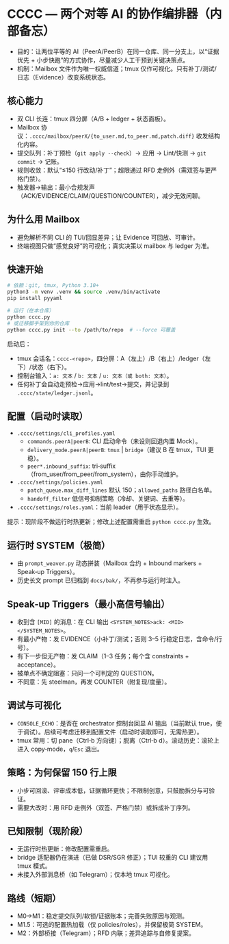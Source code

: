 # CCCC — 两个对等 AI 的协作编排器（内部备忘）
- 目的：让两位平等的 AI（PeerA/PeerB）在同一仓库、同一分支上，以“证据优先 + 小步快跑”的方式协作，尽量减少人工干预到关键决策点。
- 机制：Mailbox 文件作为唯一权威信道；tmux 仅作可视化。只有补丁/测试/日志（Evidence）改变系统状态。

## 核心能力
- 双 CLI 长连：tmux 四分屏（A/B + ledger + 状态面板）。
- Mailbox 协议：`.cccc/mailbox/peerX/{to_user.md,to_peer.md,patch.diff}` 收发结构化内容。
- 提交队列：补丁预检（`git apply --check`）→ 应用 → Lint/快测 → `git commit` → 记账。
- 规则收敛：默认“≤150 行改动/补丁”；超限通过 RFD 走例外（需双签与更严格门禁）。
- 触发器→输出：最小合规发声（ACK/EVIDENCE/CLAIM/QUESTION/COUNTER），减少无效闲聊。

## 为什么用 Mailbox
- 避免解析不同 CLI 的 TUI/回显差异；让 Evidence 可回放、可审计。
- 终端视图只做“感觉良好”的可视化；真实决策以 mailbox 与 ledger 为准。

## 快速开始
```bash
# 依赖：git, tmux, Python 3.10+
python3 -m venv .venv && source .venv/bin/activate
pip install pyyaml

# 运行（在本仓库）
python cccc.py
# 或迁移脚手架到你的仓库
python cccc.py init --to /path/to/repo  # --force 可覆盖
```

启动后：
- tmux 会话名：`cccc-<repo>`，四分屏：A（左上）/B（右上）/ledger（左下）/状态（右下）。
- 控制台输入：`a: 文本` / `b: 文本` / `u: 文本（或 both: 文本）`。
- 任何补丁会自动走预检→应用→lint/test→提交，并记录到 `.cccc/state/ledger.jsonl`。

## 配置（启动时读取）
- `.cccc/settings/cli_profiles.yaml`
  - `commands.peerA|peerB`: CLI 启动命令（未设则回退内置 Mock）。
  - `delivery_mode.peerA|peerB`: `tmux` | `bridge`（建议 B 在 tmux，TUI 更稳）。
  - `peer*.inbound_suffix`: tri‑suffix（from_user/from_peer/from_system），由你手动维护。
- `.cccc/settings/policies.yaml`
  - `patch_queue.max_diff_lines` 默认 150；`allowed_paths` 路径白名单。
  - `handoff_filter` 低信号抑制策略（冷却、关键词、去重等）。
- `.cccc/settings/roles.yaml`：当前 leader（用于状态显示）。

提示：现阶段不做运行时热更新；修改上述配置需重启 `python cccc.py` 生效。

## 运行时 SYSTEM（极简）
- 由 `prompt_weaver.py` 动态拼装（Mailbox 合约 + Inbound markers + Speak‑up Triggers）。
- 历史长文 prompt 已归档到 `docs/bak/`，不再参与运行时注入。

## Speak‑up Triggers（最小高信号输出）
- 收到含 `[MID]` 的消息：在 CLI 输出 `<SYSTEM_NOTES>ack: <MID></SYSTEM_NOTES>`。
- 有最小产物：发 EVIDENCE（小补丁/测试；否则 3–5 行稳定日志，含命令/行号）。
- 有下一步但无产物：发 CLAIM（1–3 任务；每个含 constraints + acceptance）。
- 被单点不确定阻塞：只问一个可判定的 QUESTION。
- 不同意：先 steelman，再发 COUNTER（附复现/度量）。

## 调试与可视化
- `CONSOLE_ECHO`：是否在 orchestrator 控制台回显 AI 输出（当前默认 true，便于调试）。后续可考虑迁移到配置文件（启动时读取即可，无需热更）。
- tmux 常用：切 pane（Ctrl‑b 方向键）；脱离（Ctrl‑b d）。滚动历史：滚轮上进入 copy‑mode，`q`/`Esc` 退出。

## 策略：为何保留 150 行上限
- 小步可回滚、评审成本低，证据循环更快；不限制创意，只鼓励拆分与可验证。
- 需要大改时：用 RFD 走例外（双签、严格门禁）或拆成补丁序列。

## 已知限制（现阶段）
- 无运行时热更新：修改配置需重启。
- bridge 适配器仍在演进（已做 DSR/SGR 修正）；TUI 较重的 CLI 建议用 tmux 模式。
- 未接入外部消息桥（如 Telegram）；仅本地 tmux 可视化。

## 路线（短期）
- M0→M1：稳定提交队列/软锁/证据账本；完善失败原因与观测。
- M1.5：可选的配置热加载（仅 policies/roles），并保留极简 SYSTEM。
- M2：外部桥接（Telegram）；RFD 内联；差异追踪与自修复提案。
